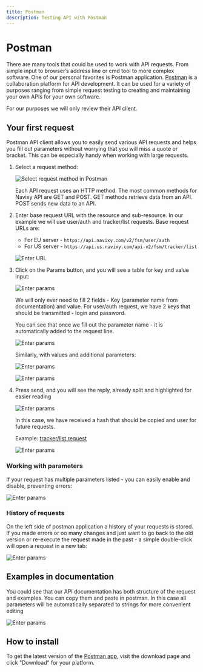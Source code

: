 ```yaml
---
title: Postman
description: Testing API with Postman 
---
```


# Postman
 
There are many tools that could be used to work with API requests. 
From simple input to browser’s address line or cmd tool to more complex software. 
One of our personal favorites is Postman application. 
[Postman](https://www.postman.com/) is a collaboration platform for API development. 
It can be used for a variety of purposes ranging from simple request 
testing to creating and maintaining your own APIs for your own software. 

For our purposes we will only review their API client.


## Your first request

Postman API client allows you to easily send various API requests and helps you
fill out parameters without worrying that you will miss a quote or bracket. 
This can be especially handy when working with large requests. 

1. Select a request method:

    ![Select request method in Postman](./assets/postman_select.png)

    Each API request uses an HTTP method. The most common methods for Navixy API are GET and POST. 
    GET methods retrieve data from an API. POST sends new data to an API.

1. Enter base request URL with the resource and sub-resource. In our example we will
   use user/auth and  tracker/list requests. Base request URLs are:

    *	For EU server - `https://api.navixy.com/v2/fsm/user/auth`
    *	For US server - `https://api.us.navixy.com/api-v2/fsm/tracker/list`

    ![Enter URL](./assets/enter-url.png)

1. Click on the Params button, and you will see a table for key and value input: 

    ![Enter params](./assets/postman_params.png)

    We will only ever need to fill 2 fields - Key (parameter name from documentation) and value.
    For user/auth request, we have 2 keys that should be transmitted - login and password.

    You can see that once we fill out the parameter name - it is automatically added to the request line.

    ![Enter params](./assets/postman_params2.png)

    Similarly, with values and additional parameters: 

    ![Enter params](./assets/postman_params3.png)
    
    ![Enter params](./assets/postman_params4.png)

1. Press send, and you will see the reply, already split and highlighted for easier reading 

    ![Enter params](./assets/postman_body.png)

    In this case, we have received a hash that should be copied and user for future requests. 

    Example: [tracker/list request](../backend-api/resources/tracking/tracker/tracker.md#list)

    ![Enter params](./assets/postman_tracker_list.png)
    

### Working with parameters

If your request has multiple parameters listed - you can easily enable and disable, preventing errors: 

![Enter params](./assets/postman_params5.gif)

### History of requests

On the left side of postman application a history of your requests is stored. 
If you made errors or oo many changes and just want to go back to the old version 
or re-execute the request made in the past - a simple double-click will open a request in a new tab:

![Enter params](./assets/postman_response.gif)

## Examples in documentation

You could see that our API documentation has both structure of the request and examples. You can copy them and paste in postman. In this case all parameters will be automatically separated to strings for more convenient editing

![Enter params](./assets/postman_apn.png)

## How to install

To get the latest version of the [Postman app](https://postman.com), visit the download page and click "Download" for your platform.

